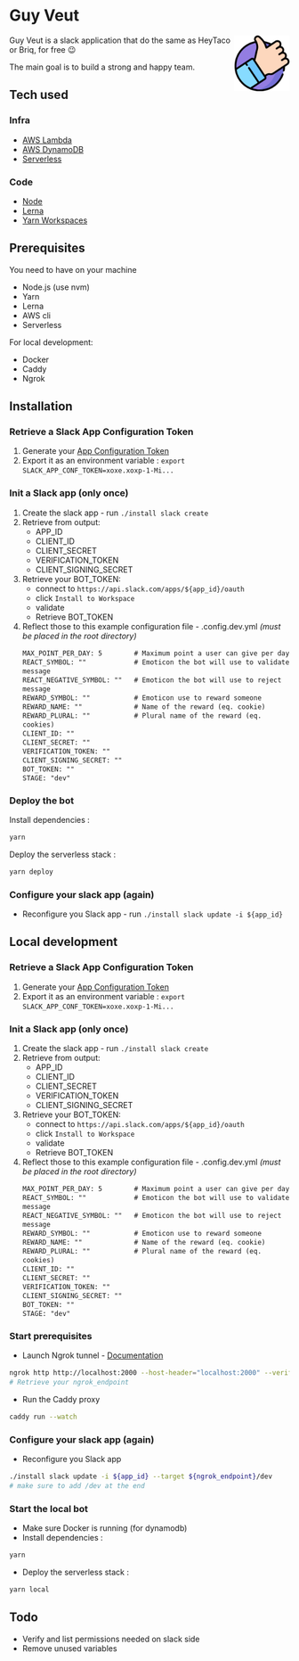 # Guy Veut

<img align="right" width="100" height="100" src="images/bot_logo.png">

Guy Veut is a slack application that do the same as HeyTaco or Briq, for free :wink:

The main goal is to build a strong and happy team.

## Tech used

### Infra

- [AWS Lambda](https://aws.amazon.com/lambda/)
- [AWS DynamoDB](https://aws.amazon.com/dynamodb/)
- [Serverless](https://www.serverless.com/)

### Code

- [Node](https://nodejs.org/)
- [Lerna](https://lerna.js.org/)
- [Yarn Workspaces](https://classic.yarnpkg.com/en/docs/workspaces/)

## Prerequisites

You need to have on your machine

- Node.js (use nvm)
- Yarn
- Lerna
- AWS cli
- Serverless

For local development:

- Docker
- Caddy
- Ngrok

## Installation

### Retrieve a Slack App Configuration Token

1. Generate your [App Configuration Token](https://api.slack.com/reference/manifests#config-tokens)
1. Export it as an environment variable : `export SLACK_APP_CONF_TOKEN=xoxe.xoxp-1-Mi...`

### Init a Slack app (only once)

1. Create the slack app - run `./install slack create`
1. Retrieve from output:
   - APP_ID
   - CLIENT_ID
   - CLIENT_SECRET
   - VERIFICATION_TOKEN
   - CLIENT_SIGNING_SECRET
1. Retrieve your BOT_TOKEN:
   - connect to `https://api.slack.com/apps/${app_id}/oauth`
   - click `Install to Workspace`
   - validate
   - Retrieve BOT_TOKEN
1. Reflect those to this example configuration file - .config.dev.yml _(must be placed in the root directory)_
   ```
   MAX_POINT_PER_DAY: 5        # Maximum point a user can give per day
   REACT_SYMBOL: ""            # Emoticon the bot will use to validate message
   REACT_NEGATIVE_SYMBOL: ""   # Emoticon the bot will use to reject message
   REWARD_SYMBOL: ""           # Emoticon use to reward someone
   REWARD_NAME: ""             # Name of the reward (eq. cookie)
   REWARD_PLURAL: ""           # Plural name of the reward (eq. cookies)
   CLIENT_ID: ""
   CLIENT_SECRET: ""
   VERIFICATION_TOKEN: ""
   CLIENT_SIGNING_SECRET: ""
   BOT_TOKEN: ""
   STAGE: "dev"
   ```

### Deploy the bot

Install dependencies :

```bash
yarn
```

Deploy the serverless stack :

```bash
yarn deploy
```

### Configure your slack app (again)

- Reconfigure you Slack app - run `./install slack update -i ${app_id}`

## Local development

### Retrieve a Slack App Configuration Token

1. Generate your [App Configuration Token](https://api.slack.com/reference/manifests#config-tokens)
1. Export it as an environment variable : `export SLACK_APP_CONF_TOKEN=xoxe.xoxp-1-Mi...`

### Init a Slack app (only once)

1. Create the slack app - run `./install slack create`
1. Retrieve from output:
   - APP_ID
   - CLIENT_ID
   - CLIENT_SECRET
   - VERIFICATION_TOKEN
   - CLIENT_SIGNING_SECRET
1. Retrieve your BOT_TOKEN:
   - connect to `https://api.slack.com/apps/${app_id}/oauth`
   - click `Install to Workspace`
   - validate
   - Retrieve BOT_TOKEN
1. Reflect those to this example configuration file - .config.dev.yml _(must be placed in the root directory)_
   ```
   MAX_POINT_PER_DAY: 5        # Maximum point a user can give per day
   REACT_SYMBOL: ""            # Emoticon the bot will use to validate message
   REACT_NEGATIVE_SYMBOL: ""   # Emoticon the bot will use to reject message
   REWARD_SYMBOL: ""           # Emoticon use to reward someone
   REWARD_NAME: ""             # Name of the reward (eq. cookie)
   REWARD_PLURAL: ""           # Plural name of the reward (eq. cookies)
   CLIENT_ID: ""
   CLIENT_SECRET: ""
   VERIFICATION_TOKEN: ""
   CLIENT_SIGNING_SECRET: ""
   BOT_TOKEN: ""
   STAGE: "dev"
   ```

### Start prerequisites

- Launch Ngrok tunnel - [Documentation](https://ngrok.com/docs/getting-started/)

```bash
ngrok http http://localhost:2000 --host-header="localhost:2000" --verify-webhook slack --verify-webhook-secret ${VERIFICATION_TOKEN}
# Retrieve your ngrok_endpoint
```

- Run the Caddy proxy

```bash
caddy run --watch
```

### Configure your slack app (again)

- Reconfigure you Slack app

```bash
./install slack update -i ${app_id} --target ${ngrok_endpoint}/dev
# make sure to add /dev at the end
```

### Start the local bot

- Make sure Docker is running (for dynamodb)
- Install dependencies :

```bash
yarn
```

- Deploy the serverless stack :

```bash
yarn local
```

## Todo

- Verify and list permissions needed on slack side
- Remove unused variables
